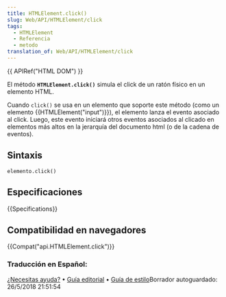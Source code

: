 ```yaml
---
title: HTMLElement.click()
slug: Web/API/HTMLElement/click
tags:
  - HTMLElement
  - Referencia
  - metodo
translation_of: Web/API/HTMLElement/click
---
```


{{ APIRef("HTML DOM") }}

El método **`HTMLElement.click()`** simula el click de un ratón físico en un elemento HTML.

Cuando `click()` se usa en un elemento que soporte este método (como un elemento {{HTMLElement("input")}}), el elemento lanza el evento asociado al click. Luego, este evento iniciará otros eventos asociados al clicado en elementos más altos en la jerarquía del documento html (o de la cadena de eventos).

## Sintaxis

```
elemento.click()
```

## Especificaciones

{{Specifications}}

## Compatibilidad en navegadores

{{Compat("api.HTMLElement.click")}}

### Traducción en Español:

[¿Necesitas ayuda?](/es/docs/MDN/Community) • [Guía editorial](/es/docs/MDN/Contribute/Editor) • [Guía de estilo](/es/docs/MDN/Contribute/Content/Style_guide)Borrador autoguardado: 26/5/2018 21:51:54

